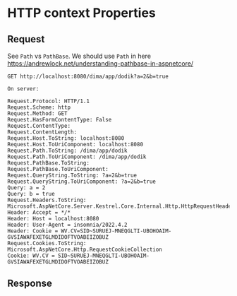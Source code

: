 ﻿# HTTP context Properties

## Request

See `Path` vs `PathBase`. We should use `Path` in here
https://andrewlock.net/understanding-pathbase-in-aspnetcore/



```
GET http://localhost:8080/dima/app/dodik?a=2&b=true

On server: 

Request.Protocol: HTTP/1.1
Request.Scheme: http
Request.Method: GET
Request.HasFormContentType: False
Request.ContentType:
Request.ContentLength:
Request.Host.ToString: localhost:8080
Request.Host.ToUriComponent: localhost:8080
Request.Path.ToString: /dima/app/dodik
Request.Path.ToUriComponent: /dima/app/dodik
Request.PathBase.ToString:
Request.PathBase.ToUriComponent:
Request.QueryString.ToString: ?a=2&b=true
Request.QueryString.ToUriComponent: ?a=2&b=true
Query: a = 2
Query: b = true
Request.Headers.ToString: Microsoft.AspNetCore.Server.Kestrel.Core.Internal.Http.HttpRequestHeaders
Header: Accept = */*
Header: Host = localhost:8080
Header: User-Agent = insomnia/2022.4.2
Header: Cookie = WV.CV=SID~SURUEJ-MNEQGLTI-UBOHOAIM-GVSIAWAFEXETGLMDIDOFTVOABEIZOBUZ
Request.Cookies.ToString: Microsoft.AspNetCore.Http.RequestCookieCollection
Cookie: WV.CV = SID~SURUEJ-MNEQGLTI-UBOHOAIM-GVSIAWAFEXETGLMDIDOFTVOABEIZOBUZ
```


## Response

